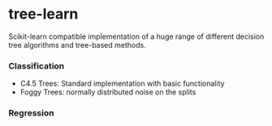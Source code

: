 # tree-learn
Scikit-learn compatible implementation of a huge range of different decision tree algorithms and tree-based methods.

### Classification
- C4.5 Trees: Standard implementation with basic functionality
- Foggy Trees: normally distributed noise on the splits

### Regression

